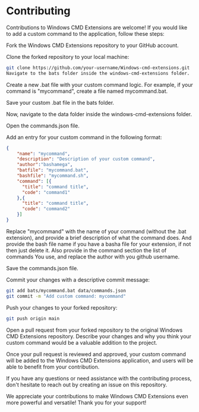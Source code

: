# Contributing
Contributions to Windows CMD Extensions are welcome! If you would like to add a custom command to the application, follow these steps:

Fork the Windows CMD Extensions repository to your GitHub account.

Clone the forked repository to your local machine:

```bash
git clone https://github.com/your-username/Windows-cmd-extensions.git
Navigate to the bats folder inside the windows-cmd-extensions folder.
```

Create a new .bat file with your custom command logic. For example, if your command is "mycommand", create a file named mycommand.bat.


Save your custom .bat file in the bats folder.

Now, navigate to the data folder inside the windows-cmd-extensions folder.

Open the commands.json file.

Add an entry for your custom command in the following format:

```json
{
    "name": "mycommand",
    "description": "Description of your custom command",
    "author":"bashamega",
    "batfile": "mycommand.bat",
    "bashfile": "mycommand.sh",
    "command": [{
      "title": "command title",
      "code": "command1"
    },{
      "title": "command title",
      "code": "command2"
    }]
}
```
Replace "mycommand" with the name of your command (without the .bat extension), and provide a brief description of what the command does.
And provide the bash file name if you have a basha file for your extension, if not then just delete it.
Also provide in the command section the list of commands You use, and replace the author with you github username.

Save the commands.json file.

Commit your changes with a descriptive commit message:

```bash
git add bats/mycommand.bat data/commands.json
git commit -m "Add custom command: mycommand"
```
Push your changes to your forked repository:

```bash
git push origin main
```
Open a pull request from your forked repository to the original Windows CMD Extensions repository. Describe your changes and why you think your custom command would be a valuable addition to the project.

Once your pull request is reviewed and approved, your custom command will be added to the Windows CMD Extensions application, and users will be able to benefit from your contribution.

If you have any questions or need assistance with the contributing process, don't hesitate to reach out by creating an issue on this repository.

We appreciate your contributions to make Windows CMD Extensions even more powerful and versatile! Thank you for your support!
